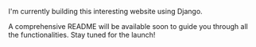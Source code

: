 I'm currently building this interesting website using Django.

A comprehensive README will be available soon to guide you through all the functionalities. Stay tuned for the launch!

